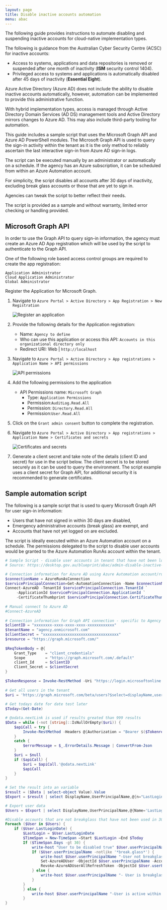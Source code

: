 ```yaml
---
layout: page
title: Disable inactive accounts automation
menu: abac
---
```


The following guide provides instructions to automate disabling and suspending inactive accounts for cloud-native implementation types.

The following is guidance from the Australian Cyber Security Centre (ACSC) for inactive accounts:

* Access to systems, applications and data repositories is removed or suspended after one month of inactivity (**ISM** security control 1404).
* Privileged access to systems and applications is automatically disabled after 45 days of inactivity (**Essential Eight**).

Azure Active Directory (Azure AD) does not include the ability to disable inactive accounts automatically, however, automation can be implemented to provide this administrative function.

With hybrid implementation types, access is managed through Active Directory Domain Services (AD DS) management tools and Active Directory mirrors changes to Azure AD. This may also include third-party tooling for automation.

This guide includes a sample script that uses the Microsoft Graph API and Azure AD PowerShell modules. The Microsoft Graph API is used to query the sign-in activity within the tenant as it is the only method to reliably ascertain the last interactive sign-in from Azure AD sign-in logs. 

The script can be executed manually by an administrator or automatically on a schedule. If the agency has an Azure subscription, it can be scheduled from within an Azure Automation account.

For simplicity, the script disables all accounts after 30 days of inactivity, excluding break glass accounts or those that are yet to sign in.

Agencies can tweak the script to better reflect their needs.

The script is provided as a sample and without warranty, limited error checking or handling provided.

## Microsoft Graph API

In order to use the Graph API to query sign-in information, the agency must create an Azure AD App registration which will be used by the script to authenticate to the Graph API.

One of the following role based access control groups are required to create the app registration:

```
Application Administrator
Cloud Application Administrator
Global Administrator 
```

Register the Application for Microsoft Graph.

1. Navigate to `Azure Portal > Active Directory > App Registration > New Registration`

   ![Register an application](/assets/images/abac/app-registration.png)

2. Provide the following details for the Application registration:

   * Name: `Agency to define`
   * Who can use this application or access this API: `Accounts in this organizational directory only`
   * Redirect URI: Web \| `http://localhost`

3. Navigate to `Azure Portal > Active Directory > App registrations > Application Name > API permissions`

   ![API permissions](/assets/images/abac/app-registration-api.png)

4. Add the following permissions to the application

   * API Permissions name: `Microsoft Graph`
     * Type: `Application Permissions`
     * Permission:`AuditLog.Read.All`
     * Permission: `Directory.Read.All`
     * Permission:`User.Read.All`

5. Click on the `Grant admin consent`  button to complete the registration.

6. Navigate to `Azure Portal > Active Directory > App registrations > Application Name > Certificates and secrets`

   ![Certificates and secrets](/assets/images/abac/app-registration-secret.png)

7. Generate a client secret and take note of the details (client ID and secret) for use in the script below. The client secret is to be stored securely as it can be used to query the environment. The script example uses a client secret for Graph API, for additional security it is recommended to generate certificates.

## Sample automation script

The following is a sample script that is used to query Microsoft Graph API for user sign-in information:

* Users that have not signed in within 30 days are disabled,
* Emergency administrative accounts (break glass) are exempt, and
* Accounts that have not yet logged on are excluded.

The script is ideally executed within an Azure Automation account on a schedule. The permissions delegated to the script to disable user accounts would be granted to the Azure Automation RunAs account within the tenant.

```powershell
# Sample Script - disable user accounts in tenant that have not been logged in within 30 days
# Source: https://desktop.gov.au/blueprint/abac/admin-disable-inactive-users.html

# Connection information for Azure AD using Azure Automation account/runbook
$connectionName = AzureRunAsConnection
$servicePrincipalConnection=Get-AutomationConnection -Name $connectionName         
Connect-AzureAD -TenantId $servicePrincipalConnection.TenantId `
     -ApplicationId $servicePrincipalConnection.ApplicationId `
     -CertificateThumbprint $servicePrincipalConnection.CertificateThumbprint
 
# Manual connect to Azure AD
#Connect-AzureAD   
 
# Connection information for Graph API connection - specific to Agency
$clientID = "xxxxxxxx-xxxx-xxxx-xxxx-xxxxxxxxxxxx"
$tenantName = "agency.onmicrosoft.com"
$clientSecret = "xxxxxxxxxxxxxxxxxxxxxxxxxxxxxxxxxx"
$resource = "https://graph.microsoft.com/"
 
$ReqTokenBody = @{
    Grant_Type    = "client_credentials"
    Scope         = "https://graph.microsoft.com/.default"
    client_Id     = $clientID
    Client_Secret = $clientSecret
} 
 
$TokenResponse = Invoke-RestMethod -Uri "https://login.microsoftonline.com/$TenantName/oauth2/v2.0/token" -Method POST -Body $ReqTokenBody
 
# Get all users in the tenant
$uri = 'https://graph.microsoft.com/beta/users?$select=displayName,userPrincipalName,signInActivity'
 
# Get todays date for date test later
$Today=(Get-Date)

# @odata.nextLink is used if results greated than 999 results
$Data = while (-not [string]::IsNullOrEmpty($uri)) {
    $apiCall = try {
        Invoke-RestMethod -Headers @{Authorization = "Bearer $($Tokenresponse.access_token)"} -Uri $uri -Method Get
    }
    catch {
        $errorMessage = $_.ErrorDetails.Message | ConvertFrom-Json
    }
    $uri = $null
    if ($apiCall) {
        $uri = $apiCall.'@odata.nextLink'
        $apiCall
    }
}
 
# Set the result into an variable
$result = ($Data | select-object Value).Value
$Export = $result | select DisplayName,UserPrincipalName,@{n="LastLoginDate";e={$_.signInActivity.lastSignInDateTime}}

# Export user data
$Users = $Export | select DisplayName,UserPrincipalName,@{Name='LastLoginDate';Expression={[datetime]::Parse($_.LastLoginDate)}}

#Disable accounts that are not breakglass that have not been used in 30 days.
Foreach ($User in $Users) {
    if ($User.LastLoginDate) {        
        $LastLogin = $User.LastLoginDate
        $TimeSpan = New-TimeSpan –Start $LastLogin –End $Today
        If ($TimeSpan.Days -gt 30) {
            write-host "User to be disabled true" $User.userPrincipalName "Last logon:"$user.LastLoginDate $TimeSpan.Days "days ago"
            If ($User.userPrincipalName -notlike '*break.glass*') {
                write-host $User.userPrincipalName "-User not breakglass account, proceed with disable of user"
                Set-AzureADUser -ObjectId $User.userPrincipalName -AccountEnabled $false
                Revoke-AzureADUserAllRefreshToken -ObjectId $User.userPrincipalName
            } else {
                write-host $User.userPrincipalName "- User is breakglass account, no action taken on user"
            }               
        }
        } else {
            write-host $User.userPrincipalName "-User is active within 30 day threshold, last logon:"$user.LastLoginDate " " $TimeSpan.Days " days ago"
        }
}
```
